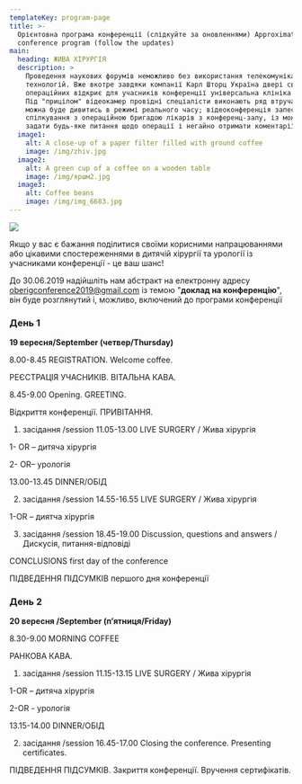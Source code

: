 ```yaml
---
templateKey: program-page
title: >-
  Орієнтовна програма конференції (слідкуйте за оновленнями) Approximate
  conference program (follow the updates)
main:
  heading: ЖИВА ХІРУРГІЯ
  description: >
    Проведення наукових форумів неможливо без використання телекомунікаційних
    технологій. Вже вкотре завдяки компанії Карл Шторц Україна двері своїх
    операційних відкриє для учасників конференції універсальна клініка "Оберіг".
    Під "прицілом" відеокамер провідні спеціалісти виконають ряд втручань, які
    можна буде дивитись в режимі реального часу; відеоконференція запеспечить
    спілкування з операційною бригадою лікарів з конференц-залу, із можливістю
    задати будь-яке питання щодо операції і негайно отримати коментарії.
  image1:
    alt: A close-up of a paper filter filled with ground coffee
    image: /img/zhiv.jpg
  image2:
    alt: A green cup of a coffee on a wooden table
    image: /img/яршм2.jpg
  image3:
    alt: Coffee beans
    image: /img/img_6683.jpg  
---
```

![](/img/увага2.jpg)

Якщо у вас є бажання поділитися своїми корисними напрацюваннями або цікавими спостереженнями в дитячій хірургії та урології із учасниками конференції - це ваш шанс!

До 30.06.2019 надійшліть нам абстракт на електронну адресу oberigconference2019@gmail.com із темою "**доклад на конференцію**",  він буде розглянутий і, можливо, включений до програми конференції

### День 1

**19 вересня/September  (четвер/Thursday)**

8.00-8.45 REGISTRATION. Welcome coffee. 

РЕЄСТРАЦІЯ УЧАСНИКІВ. ВІТАЛЬНА КАВА.

8.45-9.00 Opening. GREETING. 

Відкриття конференції. ПРИВІТАННЯ. 

1. засідання /session
   11.05-13.00 LIVE SURGERY / Жива хірургія 

1- OR – дитяча хірургія

2- OR– урологія

13.00-13.45 DINNER/ОБІД 

2. засідання /session
   14.55-16.55 LIVE SURGERY / Жива хірургія 

1-OR – диятча хірургія

3. засідання /session
   18.45-19.00 Discussion, questions and answers / Дискусія, питання-відповіді

CONCLUSIONS first day of the conference

ПІДВЕДЕННЯ ПІДСУМКІВ першого дня конференції

### День 2

**20 вересня /September  (п’ятниця/Friday)**

8.30-9.00 MORNING COFFEE

РАНКОВА КАВА.

1. засідання /session
   11.15-13.15 LIVE SURGERY / Жива хірургія

1-OR – дитяча хірургія

2-OR - урологія

13.15-14.00 DINNER/ОБІД

2. засідання /session
   16.45-17.00 Closing the conference. Presenting certificates.

ПІДВЕДЕННЯ ПІДСУМКІВ. Закриття конференції. Вручення сертифікатів.
